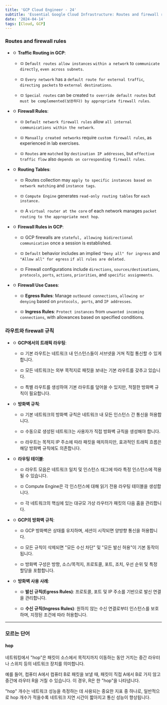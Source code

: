 ```yaml
---
title: 'GCP Cloud Engineer - 24'
subtitle: 'Essential Google Cloud Infrastructure: Routes and firewall rules'
date: '2024-04-14'
tags: [Cloud, GCP]
---
```


### Routes and firewall rules

- ㅇ **Traffic Routing in GCP**:
  
  - ㅁ `Default routes allow instances` `within a network` to `communicate directly`, `even across subnets`.
  
  - ㅁ `Every network` has a `default route for external traffic`, `directing packets` to `external destinations`.
  
  - ㅁ `Special routes` can be created `to override default routes` but `must be complemented(보완하다) by appropriate firewall rules`.

- ㅇ **Firewall Rules**:
  
  - ㅁ `Default network firewall rules` allow `all internal communications within the network`.
  
  - ㅁ `Manually created networks` require `custom firewall rules`, as experienced in lab exercises.
  
  - ㅁ `Routes` are `matched` by `destination IP addresses`, but `effective traffic flow` also `depends on corresponding firewall rules`.

- ㅇ **Routing Tables**:
  
  - ㅁ Routes collection may `apply to specific instances based on network matching` and `instance tags`.
  
  - ㅁ `Compute Engine` generates `read-only routing tables` for `each instance.`
  
  - ㅁ A `virtual router at the core` of each network manages `packet routing to the appropriate next hop`.

- ㅇ **Firewall Rules in GCP**:
  
  - ㅁ GCP firewalls are `stateful, allowing bidirectional communication` once a session is established.
  
  - ㅁ `Default` behavior includes an implied `"Deny all" for ingress` and `"Allow all" for egress` `if all rules are deleted.`
  
  - ㅁ Firewall configurations include `directions`, `sources/destinations`, `protocols`, `ports`, `actions`, `priorities`, and `specific assignments`.

- ㅇ **Firewall Use Cases**:
  
  - ㅁ **Egress Rules**: Manage `outbound connections`, `allowing or denying` based on `protocols, ports`, and `IP addresses`.
  
  - ㅁ **Ingress Rules**: `Protect instances` from `unwanted incoming connections`, with allowances based on specified conditions.

### 라우트와 firewall 규칙


- ㅇ **GCP에서의 트래픽 라우팅**:
  
  - ㅁ 기본 라우트는 네트워크 내 인스턴스들이 서브넷을 거쳐 직접 통신할 수 있게 합니다.
  
  - ㅁ 모든 네트워크는 외부 목적지로 패킷을 보내는 기본 라우트를 갖추고 있습니다.
  
  - ㅁ 특별 라우트를 생성하여 기본 라우트를 덮어쓸 수 있지만, 적절한 방화벽 규칙이 필요합니다.

- ㅇ **방화벽 규칙**:
  
  - ㅁ 기본 네트워크의 방화벽 규칙은 네트워크 내 모든 인스턴스 간 통신을 허용합니다.
  
  - ㅁ 수동으로 생성된 네트워크는 사용자가 직접 방화벽 규칙을 생성해야 합니다.
  
  - ㅁ 라우트는 목적지 IP 주소에 따라 패킷을 매치하지만, 효과적인 트래픽 흐름은 해당 방화벽 규칙에도 의존합니다.

- ㅇ **라우팅 테이블**:
  
  - ㅁ 라우트 모음은 네트워크 일치 및 인스턴스 태그에 따라 특정 인스턴스에 적용될 수 있습니다.
  
  - ㅁ Compute Engine은 각 인스턴스에 대해 읽기 전용 라우팅 테이블을 생성합니다.
  
  - ㅁ 각 네트워크의 핵심에 있는 대규모 가상 라우터가 패킷의 다음 홉을 관리합니다.

- ㅇ **GCP의 방화벽 규칙**:
  
  - ㅁ GCP 방화벽은 상태를 유지하며, 세션이 시작되면 양방향 통신을 허용합니다.
  
  - ㅁ 모든 규칙이 삭제되면 "모든 수신 차단" 및 "모든 발신 허용"이 기본 동작이 됩니다.
  
  - ㅁ 방화벽 구성은 방향, 소스/목적지, 프로토콜, 포트, 조치, 우선 순위 및 특정 할당을 포함합니다.

- ㅇ **방화벽 사용 사례**:
  
  - ㅁ **발신 규칙(Egress Rules)**: 프로토콜, 포트 및 IP 주소를 기반으로 발신 연결을 관리합니다.
  
  - ㅁ **수신 규칙(Ingress Rules)**: 원하지 않는 수신 연결로부터 인스턴스를 보호하며, 지정된 조건에 따라 허용합니다.



----------

### 모르는 단어

#### hop

네트워킹에서 "hop"은 패킷이 소스에서 목적지까지 이동하는 동안 거치는 중간 라우터나 스위치 등의 네트워크 장치를 의미합니다.

예를 들어, 컴퓨터 A에서 컴퓨터 B로 패킷을 보낼 때, 패킷이 직접 A에서 B로 가지 않고 중간에 라우터 R을 거칠 수 있습니다. 이 경우, R은 한 "hop"을 나타냅니다.

"hop" 개수는 네트워크 성능을 측정하는 데 사용되는 중요한 지표 중 하나로, 일반적으로 hop 개수가 적을수록 네트워크 지연 시간이 짧아지고 통신 성능이 향상됩니다.